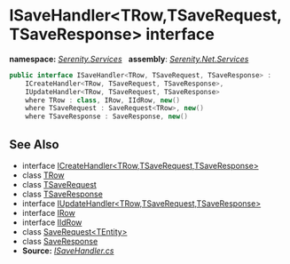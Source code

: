 # ISaveHandler&lt;TRow,TSaveRequest,TSaveResponse&gt; interface
**namespace:** *[Serenity.Services](../README.md#serenity.services-namespace)*   **assembly**: *[Serenity.Net.Services](../README.md)*

```csharp
public interface ISaveHandler<TRow, TSaveRequest, TSaveResponse> : 
    ICreateHandler<TRow, TSaveRequest, TSaveResponse>, 
    IUpdateHandler<TRow, TSaveRequest, TSaveResponse>
    where TRow : class, IRow, IIdRow, new()
    where TSaveRequest : SaveRequest<TRow>, new()
    where TSaveResponse : SaveResponse, new()
```

## See Also

* interface [ICreateHandler&lt;TRow,TSaveRequest,TSaveResponse&gt;](ICreateHandler-3.md)
* class [TRow](../Serenity.Net.Services/ISaveHandler-3.TRow.md)
* class [TSaveRequest](../Serenity.Net.Services/ISaveHandler-3.TSaveRequest.md)
* class [TSaveResponse](../Serenity.Net.Services/ISaveHandler-3.TSaveResponse.md)
* interface [IUpdateHandler&lt;TRow,TSaveRequest,TSaveResponse&gt;](IUpdateHandler-3.md)
* interface [IRow](../Serenity.Net.Entity/../Serenity.Data/IRow.md)
* interface [IIdRow](../Serenity.Net.Entity/../Serenity.Data/IIdRow.md)
* class [SaveRequest&lt;TEntity&gt;](SaveRequest-1.md)
* class [SaveResponse](SaveResponse.md)
* **Source:** *[ISaveHandler.cs](https://github.com/serenity-is/Serenity/blob/master/src/Serenity.Net.Services/RequestHandlers/Save/ISaveHandler.cs)*